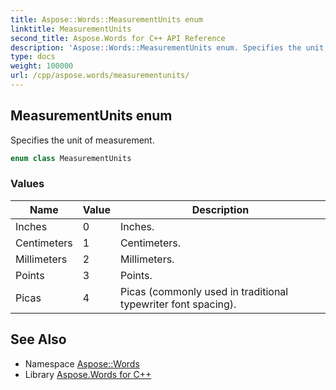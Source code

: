 ```yaml
---
title: Aspose::Words::MeasurementUnits enum
linktitle: MeasurementUnits
second_title: Aspose.Words for C++ API Reference
description: 'Aspose::Words::MeasurementUnits enum. Specifies the unit of measurement in C++.'
type: docs
weight: 100000
url: /cpp/aspose.words/measurementunits/
---
```

## MeasurementUnits enum


Specifies the unit of measurement.

```cpp
enum class MeasurementUnits
```

### Values

| Name | Value | Description |
| --- | --- | --- |
| Inches | 0 | Inches. |
| Centimeters | 1 | Centimeters. |
| Millimeters | 2 | Millimeters. |
| Points | 3 | Points. |
| Picas | 4 | Picas (commonly used in traditional typewriter font spacing). |

## See Also

* Namespace [Aspose::Words](../)
* Library [Aspose.Words for C++](../../)
